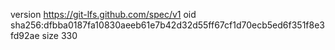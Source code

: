 version https://git-lfs.github.com/spec/v1
oid sha256:dfbba0187fa10830aeeb61e7b42d32d55ff67cf1d70ecb5ed6f351f8e3fd92ae
size 330
